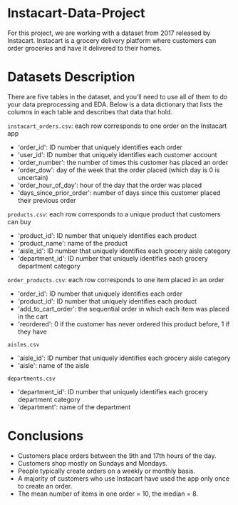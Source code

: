 # Instacart-Data-Project
For this project, we are working with a dataset from 2017 released by Instacart. Instacart is a grocery delivery platform where customers can order groceries and have it delivered to their homes.

# Datasets Description
There are five tables in the dataset, and you’ll need to use all of them to do your data preprocessing and EDA. Below is a data dictionary that lists the columns in each table and describes that data that hold.

`instacart_orders.csv`: each row corresponds to one order on the Instacart app
- 'order_id': ID number that uniquely identifies each order
- 'user_id': ID number that uniquely identifies each customer account
- 'order_number': the number of times this customer has placed an order
- 'order_dow': day of the week that the order placed (which day is 0 is uncertain)
- 'order_hour_of_day': hour of the day that the order was placed
- 'days_since_prior_order': number of days since this customer placed their previous order
  
`products.csv`: each row corresponds to a unique product that customers can buy
- 'product_id': ID number that uniquely identifies each product
- 'product_name': name of the product
- 'aisle_id': ID number that uniquely identifies each grocery aisle category
- 'department_id': ID number that uniquely identifies each grocery department category
  
`order_products.csv`: each row corresponds to one item placed in an order
- 'order_id': ID number that uniquely identifies each order
- 'product_id': ID number that uniquely identifies each product
- 'add_to_cart_order': the sequential order in which each item was placed in the cart
- 'reordered': 0 if the customer has never ordered this product before, 1 if they have
  
`aisles.csv`
- 'aisle_id': ID number that uniquely identifies each grocery aisle category
- 'aisle': name of the aisle
  
`departments.csv`
- 'department_id': ID number that uniquely identifies each grocery department category
- 'department': name of the department

# Conclusions

- Customers place orders between the 9th and 17th hours of the day.
- Customers shop mostly on Sundays and Mondays.
- People typically create orders on a weekly or monthly basis.
- A majority of customers who use Instacart have used the app only once to create an order.
- The mean number of items in one order = 10, the median = 8.

